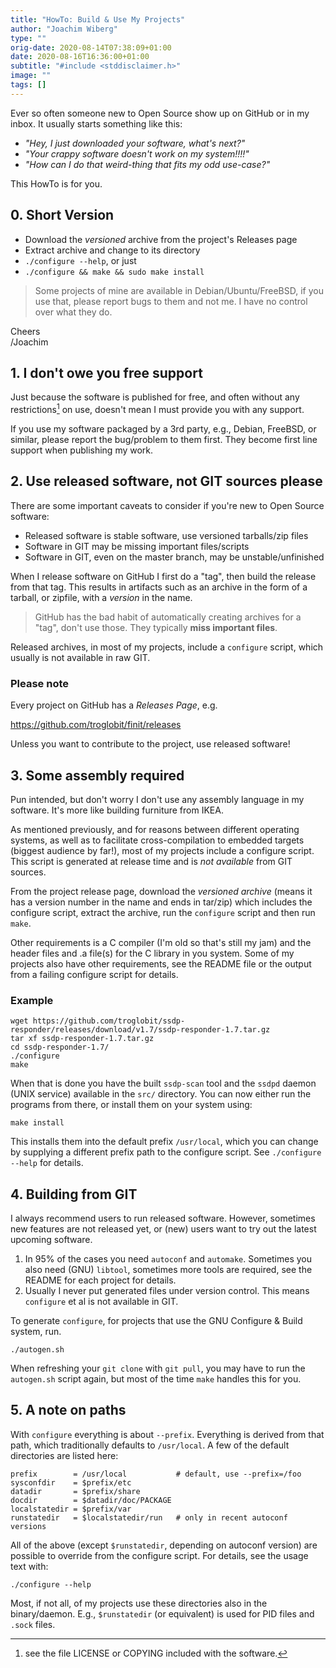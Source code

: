 ```yaml
---
title: "HowTo: Build & Use My Projects"
author: "Joachim Wiberg"
type: ""
orig-date: 2020-08-14T07:38:09+01:00
date: 2020-08-16T16:36:00+01:00
subtitle: "#include <stddisclaimer.h>"
image: ""
tags: []
---
```


Ever so often someone new to Open Source show up on GitHub or in my
inbox.  It usually starts something like this:

- *"Hey, I just downloaded your software, what's next?"*
- *"Your crappy software doesn't work on my system!!!!"*
- *"How can I do that weird-thing that fits my odd use-case?"*

This HowTo is for you.

## 0. Short Version

- Download the *versioned* archive from the project's Releases page
- Extract archive and change to its directory
- `./configure --help`, or just
- `./configure && make && sudo make install`

> Some projects of mine are available in Debian/Ubuntu/FreeBSD, if you
> use that, please report bugs to them and not me.  I have no control
> over what they do.

Cheers  
 /Joachim

<!--more-->

## 1. I don't owe you free support

Just because the software is published for free, and often without any
restrictions[^1] on use, doesn't mean I must provide you with any support.

If you use my software packaged by a 3rd party, e.g., Debian, FreeBSD,
or similar, please report the bug/problem to them first.  They become
first line support when publishing my work.

[^1]: see the file LICENSE or COPYING included with the software.


## 2. Use **released** software, not GIT sources please

There are some important caveats to consider if you're new to Open
Source software:

- Released software is stable software, use versioned tarballs/zip files
- Software in GIT may be missing important files/scripts
- Software in GIT, even on the master branch, may be unstable/unfinished

When I release software on GitHub I first do a "tag", then build the
release from that tag.  This results in artifacts such as an archive in
the form of a tarball, or zipfile, with a *version* in the name.

> GitHub has the bad habit of automatically creating archives for a
> "tag", don't use those.  They typically **miss important files**.

Released archives, in most of my projects, include a `configure` script,
which usually is not available in raw GIT.

### Please note

Every project on GitHub has a *Releases Page*, e.g.

<https://github.com/troglobit/finit/releases>

Unless you want to contribute to the project, use released software!


## 3. Some assembly required

Pun intended, but don't worry I don't use any assembly language in my
software.  It's more like building furniture from IKEA.

As mentioned previously, and for reasons between different operating
systems, as well as to facilitate cross-compilation to embedded targets
(biggest audience by far!), most of my projects include a configure
script.  This script is generated at release time and is *not available*
from GIT sources.

From the project release page, download the *versioned archive* (means
it has a version number in the name and ends in tar/zip) which includes
the configure script, extract the archive, run the `configure` script
and then run `make`.

Other requirements is a C compiler (I'm old so that's still my jam) and
the header files and .a file(s) for the C library in you system.  Some
of my projects also have other requirements, see the README file or the
output from a failing configure script for details.

### Example

    wget https://github.com/troglobit/ssdp-responder/releases/download/v1.7/ssdp-responder-1.7.tar.gz
    tar xf ssdp-responder-1.7.tar.gz
    cd ssdp-responder-1.7/
    ./configure
    make

When that is done you have the built `ssdp-scan` tool and the `ssdpd`
daemon (UNIX service) available in the `src/` directory.  You can now
either run the programs from there, or install them on your system
using:

    make install

This installs them into the default prefix `/usr/local`, which you can
change by supplying a different prefix path to the configure script.
See `./configure --help` for details.


## 4. Building from GIT

I always recommend users to run released software.  However, sometimes
new features are not released yet, or (new) users want to try out the
latest upcoming software.

  1. In 95% of the cases you need `autoconf` and `automake`.  Sometimes
     you also need (GNU) `libtool`, sometimes more tools are required,
	 see the README for each project for details.
  2. Usually I never put generated files under version control.  This
     means `configure` et al is not available in GIT.

To generate `configure`, for projects that use the GNU Configure & Build
system, run.

    ./autogen.sh

When refreshing your `git clone` with `git pull`, you may have to run
the `autogen.sh` script again, but most of the time `make` handles this
for you.


## 5. A note on paths

With `configure` everything is about `--prefix`.  Everything is derived
from that path, which traditionally defaults to `/usr/local`.  A few of
the default directories are listed here:

    prefix        = /usr/local           # default, use --prefix=/foo
	sysconfdir    = $prefix/etc
	datadir       = $prefix/share
	docdir        = $datadir/doc/PACKAGE
	localstatedir = $prefix/var
	runstatedir   = $localstatedir/run   # only in recent autoconf versions

All of the above (except `$runstatedir`, depending on autoconf version)
are possible to override from the configure script.  For details, see
the usage text with:

    ./configure --help

Most, if not all, of my projects use these directories also in the
binary/daemon.  E.g., `$runstatedir` (or equivalent) is used for
PID files and `.sock` files.
